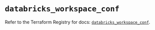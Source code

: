 # `databricks_workspace_conf`

Refer to the Terraform Registry for docs: [`databricks_workspace_conf`](https://registry.terraform.io/providers/databricks/databricks/1.61.0/docs/resources/workspace_conf).
